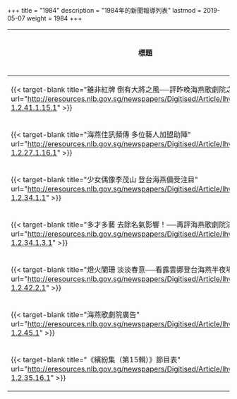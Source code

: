 +++
title = "1984"
description = "1984年的新聞報導列表"
lastmod = 2019-05-07
weight = 1984
+++

<style>
table th:nth-of-type(2) {
	width: 200px;
}
table th:nth-of-type(3), th:nth-of-type(4) {
	width: 150px;
}
</style>

標題  | 報導媒體  | 日期 | 地區
--------------|-------|------|------ 
{{< target-blank title="雖非紅牌 倒有大將之風──評昨晚海燕歌劇院之演出" url="http://eresources.nlb.gov.sg/newspapers/Digitised/Article/lhwb19840111-1.2.41.1.15.1" >}}   | 聯合晚報 | 1984年01月11日 |  新加坡
{{< target-blank title="海燕佳訊頻傳 多位藝人加盟助陣" url="http://eresources.nlb.gov.sg/newspapers/Digitised/Article/lhwb19840118-1.2.27.1.16.1" >}}   | 聯合晚報 | 1984年01月18日 |  新加坡
{{< target-blank title="少女偶像李茂山 登台海燕備受注目" url="http://eresources.nlb.gov.sg/newspapers/Digitised/Article/lhwb19840123-1.2.34.1.1" >}}| 聯合晚報 | 1984年01月23日 |  新加坡
{{< target-blank title="多才多藝 去除名氣影響！──再評海燕歌劇院演出" url="http://eresources.nlb.gov.sg/newspapers/Digitised/Article/lhwb19840123-1.2.34.1.3.1" >}}| 聯合晚報 | 1984年01月23日 |  新加坡
{{< target-blank title="燈火闌珊 淡淡春意──看露雲娜登台海燕半夜場" url="http://eresources.nlb.gov.sg/newspapers/Digitised/Article/lhwb19840203-1.2.42.2.1" >}}| 聯合晚報 | 1984年02月03日 |  新加坡
{{< target-blank title="海燕歌劇院廣告" url="http://eresources.nlb.gov.sg/newspapers/Digitised/Article/lhwb19840207-1.2.45.1" >}}| 聯合晚報 | 1984年02月07日 |  新加坡
{{< target-blank title="《繽紛集（第15輯）》節目表" url="http://eresources.nlb.gov.sg/newspapers/Digitised/Article/lhwb19840916-1.2.35.16.1" >}} | 聯合晚報 | 1984年09月16日 |  新加坡